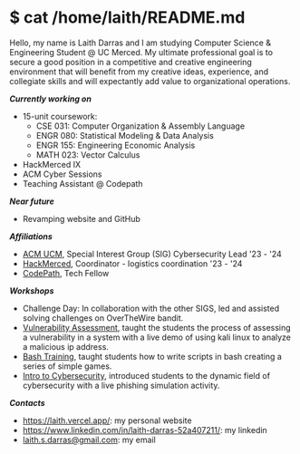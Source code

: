 # $ cat /home/laith/README.md


Hello, my name is Laith Darras and I am studying Computer Science & Engineering Student @ UC Merced. My ultimate professional goal is to secure a good position in a competitive and creative engineering environment that will benefit from my creative ideas, experience, and collegiate skills and will expectantly add value to organizational operations.

***Currently working on***
- 15-unit coursework:
    - CSE 031: Computer Organization & Assembly Language
    - ENGR 080: Statistical Modeling & Data Analysis
    - ENGR 155: Engineering Economic Analysis
    - MATH 023: Vector Calculus
 - HackMerced IX
 - ACM Cyber Sessions
 - Teaching Assistant @ Codepath

***Near future***
- Revamping website and GitHub

***Affiliations***
- [ACM UCM](https://ucm.acm.org/), Special Interest Group (SIG) Cybersecurity Lead '23 - '24
- [HackMerced](https://hackmerced.com/), Coordinator - logistics coordination '23 - '24
- [CodePath](https://www.codepath.org/), Tech Fellow 

***Workshops***
- Challenge Day: In collaboration with the other SIGS, led and assisted solving challenges on OverTheWire bandit.
- [Vulnerability Assessment](https://docs.google.com/presentation/d/1ClEA5VmBKmM5NXQXfjdY-aImnPm-pKxnvqWGcmaOydA/edit?usp=sharing), taught the students the process of assessing a vulnerability in a system with a live demo of using kali linux to analyze a malicious ip address.
- [Bash Training](https://docs.google.com/presentation/d/1hFHK7Jk5781yM9dm3Uh567RA3r1WjXhkb2DYWC_xLbw/edit?usp=sharing), taught students how to write scripts in bash creating a series of simple games.
- [Intro to Cybersecurity](https://docs.google.com/presentation/d/16rIOb4OXDLTl7fMJLLbRUieTu9z9kTiZHWUp6i-gKDE/edit?usp=sharing), introduced students to the dynamic field of cybersecurity with a live phishing simulation activity.

***Contacts***
- https://laith.vercel.app/: my personal website
- https://www.linkedin.com/in/laith-darras-52a407211/: my linkedin
- laith.s.darras@gmail.com: my email
